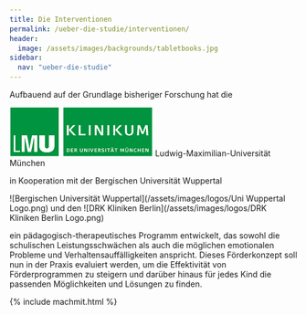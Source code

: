 ```yaml
---
title: Die Interventionen
permalink: /ueber-die-studie/interventionen/
header:
  image: /assets/images/backgrounds/tabletbooks.jpg
sidebar:
  nav: "ueber-die-studie"
---
```


Aufbauend auf der Grundlage bisheriger Forschung hat die


![Ludwig-Maximilian-Universität München](/assets/images/logos/KUM-logo_gruen_inv_13PR.png) Ludwig-Maximilian-Universität München 


in Kooperation mit der Bergischen Universität Wuppertal 


![Bergischen Universität Wuppertal](/assets/images/logos/Uni Wuppertal Logo.png)    und den    ![DRK Kliniken Berlin](/assets/images/logos/DRK Kliniken Berlin Logo.png)  

ein pädagogisch-therapeutisches Programm entwickelt, das sowohl die schulischen Leistungsschwächen als auch die möglichen emotionalen Probleme und Verhaltensauffälligkeiten anspricht. Dieses Förderkonzept soll nun in der Praxis evaluiert werden, um die Effektivität von Förderprogrammen zu steigern und darüber hinaus für jedes Kind die passenden Möglichkeiten und Lösungen zu finden.

{% include machmit.html %}
